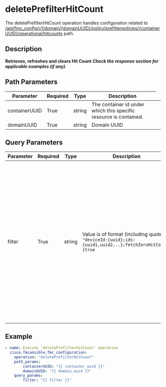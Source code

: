 # deletePrefilterHitCount

The deletePrefilterHitCount operation handles configuration related to [/api/fmc_config/v1/domain/{domainUUID}/policy/prefilterpolicies/{containerUUID}/operational/hitcounts](/paths//api/fmc_config/v1/domain/{domain_uuid}/policy/prefilterpolicies/{container_uuid}/operational/hitcounts.md) path.&nbsp;
## Description
**Retrieves, refreshes and clears Hit Count _Check the response section for applicable examples (if any)._**

## Path Parameters
| Parameter | Required | Type | Description |
| --------- | -------- | ---- | ----------- |
| containerUUID | True | string <td colspan=3> The container id under which this specific resource is contained. |
| domainUUID | True | string <td colspan=3> Domain UUID |

## Query Parameters
| Parameter | Required | Type | Description |
| --------- | -------- | ---- | ----------- |
| filter | True | string <td colspan=3> Value is of format (including quotes): <code>"deviceId:{uuid};ids:{uuid1,uuid2,..};fetchZeroHitCount:{true|false}"</code><br/><code>deviceId</code> is UUID of device and is a mandatory field.<br/><code>ids</code> returns hitcounts of prefilter rules if set to list of rule UUIDs. If this key is not used, all prefilter rules will be returned (Note that this is applicable only in GET and DELETE operations). <br/><code>fetchZeroHitCount</code> returns only access rules whose hit count is zero if <code>true</code> (Note that this is applicable only in GET operation and if <code>ids</code> is not used). |

## Example
```yaml
- name: Execute 'deletePrefilterHitCount' operation
  cisco.fmcansible.fmc_configuration:
    operation: "deletePrefilterHitCount"
    path_params:
        containerUUID: "{{ container_uuid }}"
        domainUUID: "{{ domain_uuid }}"
    query_params:
        filter: "{{ filter }}"

```